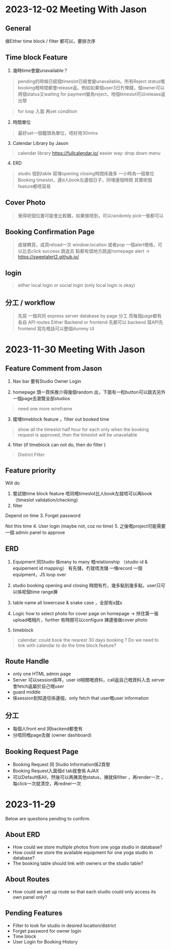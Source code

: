 # 2023-12-02 Meeting With Jason

## General
做Either time block / filter 都可以，要排次序

## Time block Feature
1. 幾時time會變unavailable？
> pending的時候已經個timeslot已經會變unavailable。所有Reject status嘅booking嘅時間都會release返。例如如果個user3日冇俾錢，個owner可以將個status又waiting for payment變為reject，咁個timeslot可以release返出黎

> for loop 入面 再set condition

2. 時間單位
> 最好set一個鐘頭為單位，唔好用30mins

3. Calendar Library by Jason
> calendar library https://fullcalendar.io/
> easier way: drop down menu

4. ERD  
> studio 個到table 寫埋opening closing時間係幾多 一小時為一個單位
> Booking timeslot，邊d人book左邊個日子，同埋邊個時間 
> 其實呢個feature都唔容易

## Cover Photo
>  覺得呢個位置可能會比較難，如果做唔到，可以randomly pick一張都可以

## Booking Confirmation Page 
> 直接轉頁，成頁reload一次 window.location 或者pop 一個alert嘅格，可以比去click success 跳返去
> 點都有個地方跳返homepage 
> alert -> https://sweetalert2.github.io/ 

## login
> either local login or social login (only local login is okay)

## 分工 / workflow
> 先寫 一個共同 express server database 
> by page 分工 而每個page都有各自 API routes 
> Either Backend or frontend 先都可以
> backend 寫API先
> frontend 寫先嘅話可以整個dummy UI

# 2023-11-30 Meeting With Jason

## Feature Comment from Jason
1. Nav bar 要有Studio Owner Login 

2. homepage 頭一頁係推介得幾個random 出，下面有一粒button可以跳去另外一個page去瀏覽全部studios
> need one more wireframe

3. 擺埋timeblock feature ，filter out booked time 
> show all the timeslot half hour for each
> only when the booking request is approved, then the timeslot will be unavailable

4. filter (if timeblock can not do, then do filter ) 
> District Filter 

## Feature priority 
Will do
1. 嘗試做time block feature 唔同嘅timeslot比人book左就唔可以再book （timeslot validation/checking) 
2. filter

Depend on time
3. Forget password 

Not this time
4. User login (maybe not, coz no time)
5. 之後嘅project可能需要一個 admin panel to approve 


## ERD 
1. Equipment 同Studio 係many to many 嘅relationship （studio id & equipement id mapping）
有先儲，冇就唔洗儲 一條record 一個equipment，JS loop over 

2. studio booking opening and closing 時間有冇，幾多點到幾多點，user只可以係呢個time range揀 
3. table name all lowercase & snake case ，全部有s就s
4. Logic how to select photo for cover page on homepage -> 拎住第一張upload嘅相片，further 有時間可以configure 揀邊張做cover photo
5. timeblock 
> calendar: could book the nearest 30 days booking
? Do we need to link with calendar to do the time block feature?

## Route Handle 
- only one HTML admin page 
- Server 可以session係咩，user id相關嘅資料，call返自己嘅資料入去 server會fetch返屬於自己嘅user 
- guard middle 
- 係session到知道佢係邊個，only fetch that user嘅user information 

## 分工
- 每個人front end 同backend都會有
- 分唔同嘅page去做 (owner dashboard)


## Booking Request Page
- Booking Request 同 Studio Information係2頁黎 
- Booking Request入面個d tab就會係 AJAX 
- 可以Default係All，然後可以再揀其他status，揀就係filter ，再render一次 ，每click一次就清空，再redner一次


# 2023-11-29
Below are questions pending to confirm.

## About ERD 
- How could we store multiple photos from one yoga studio in database? 
- How could we store the available equipment for one yoga studio in database? 
- The booking table should link with owners or the studio table? 

## About Routes
- How could we set up route so that each studio could only access its own panel only? 

## Pending Features 
- Filter to look for studio in desired location/district
- Forget password for owner login 
- Time block
- User Login for Booking History 

